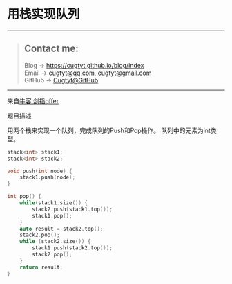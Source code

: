 # 用栈实现队列

---
> ## Contact me:
> Blog -> <https://cugtyt.github.io/blog/index>  
> Email -> <cugtyt@qq.com>, <cugtyt@gmail.com>  
> GitHub -> [Cugtyt@GitHub](https://github.com/Cugtyt)

---

来自[牛客 剑指offer](https://www.nowcoder.com/)

题目描述

用两个栈来实现一个队列，完成队列的Push和Pop操作。 队列中的元素为int类型。

``` c++
stack<int> stack1;
stack<int> stack2;

void push(int node) {
    stack1.push(node);
}

int pop() {
    while(stack1.size()) {
        stack2.push(stack1.top());
        stack1.pop();
    }
    auto result = stack2.top();
    stack2.pop();
    while (stack2.size()) {
        stack1.push(stack2.top());
        stack2.pop();
    }
    return result; 
}
```